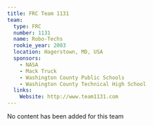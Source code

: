 ```yaml
---
title: FRC Team 1131
team:
  type: FRC
  number: 1131
  name: Robo-Techs
  rookie_year: 2003
  location: Hagerstown, MD, USA
  sponsors:
    - NASA
    - Mack Truck
    - Washington County Public Schools
    - Washington County Technical High School
  links:
    Website: http://www.team1131.com
---
```

No content has been added for this team